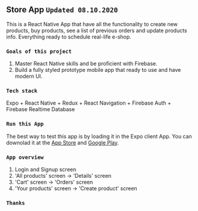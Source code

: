 ## Store App `Updated 08.10.2020` 

This is a React Native App that have all the functionality to create new products, buy products, see a list of previous orders and update products info. Everything ready to schedule real-life e-shop. 

### `Goals of this project`

1. Master React Native skills and be proficient with Firebase.
2. Build a fully styled prototype mobile app that ready to use and have modern UI.

### `Tech stack`

Expo + React Native + Redux + React Navigation + Firebase Auth + Firebase Realtime Database

### `Run this App`

The best way to test this app is by loading it in the Expo client App. You can downolad it at the [App Store](https://apps.apple.com/us/app/expo-client/id982107779) and [Google Play](https://play.google.com/store/apps/details?id=host.exp.exponent&hl=en_US).

### `App overview`

1. Login and Signup screen
2. 'All products' screen -> 'Details' screen
3. 'Cart' screen -> 'Orders' screen
4. 'Your products' screen -> 'Create product' screen

### `Thanks`
